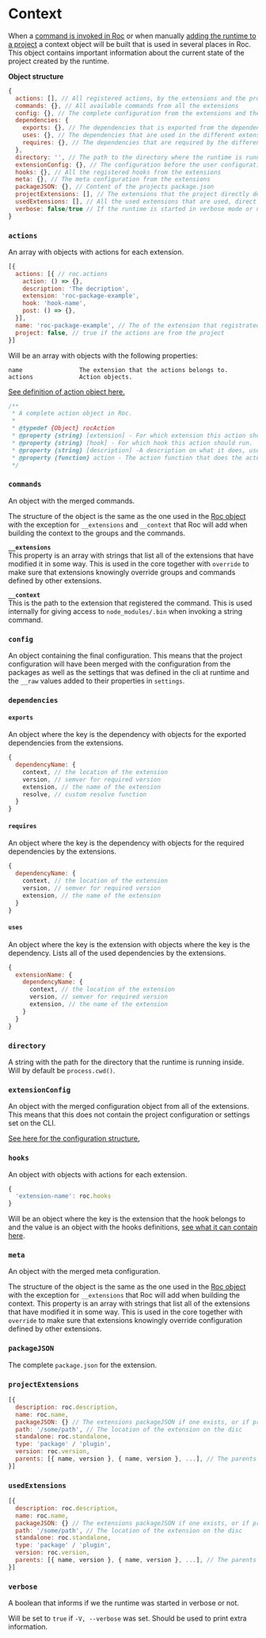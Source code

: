# Context

When a [command is invoked in Roc](/docs/CLI.md) or when manually [adding the runtime to a project](/docs/Runtime.md#manually-adding-the-runtime) a context object will be built that is used in several places in Roc. This object contains important information about the current state of the project created by the runtime.

__Object structure__
```javascript
{
  actions: [], // All registered actions, by the extensions and the project itself
  commands: {}, // All available commands from all the extensions
  config: {}, // The complete configuration from the extensions and the project
  dependencies: {
    exports: {}, // The dependencies that is exported from the dependencies and will be available in the project
    uses: {}, // The dependencies that are used in the different extensions
    requires: {}, // The dependencies that are required by the different extensions
  },
  directory: '', // The path to the directory where the runtime is running inside
  extensionConfig: {}, // The configuration before the user configuration is added
  hooks: {}, // All the registered hooks from the extensions
  meta: {}, // The meta configuration from the extensions
  packageJSON: {}, // Content of the projects package.json
  projectExtensions: [], // The extensions that the project directly depend on
  usedExtensions: [], // All the used extensions that are used, direct and indirect
  verbose: false/true // If the runtime is started in verbose mode or not
}
```

### `actions`
An array with objects with actions for each extension.

```javascript
[{
  actions: [{ // roc.actions
    action: () => {},
    description: 'The decription',
    extension: 'roc-package-example',
    hook: 'hook-name',
    post: () => {},
  }],
  name: 'roc-package-example', // The of the extension that registrated the actions, or the project name
  project: false, // true if the actions are from the project
}]
```

Will be an array with objects with the following properties:
```
name                The extension that the actions belongs to.
actions             Action objects.
```

[See definition of action object here.](/docs/Extensions.md#actions)

```js
/**
 * A complete action object in Roc.
 *
 * @typedef {Object} rocAction
 * @property {string} [extension] - For which extension this action should run.
 * @property {string} [hook] - For which hook this action should run.
 * @property {string} [description] -A description on what it does, used for documentation generation and can use Markdowns.
 * @property {function} action - The action function that does the actual work, see documentation for more info here.
 */
```


### `commands`
An object with the merged commands.

The structure of the object is the same as the one used in the [Roc object](#commands) with the exception for `__extensions` and `__context` that Roc will add when building the context to the groups and the commands.

__`__extensions`__  
This property is an array with strings that list all of the extensions that have modified it in some way. This is used in the core together with `override` to make sure that extensions knowingly override groups and commands defined by other extensions.

__`__context`__  
This is the path to the extension that registered the command. This is used internally for giving access to `node_modules/.bin` when invoking a string command.

### `config`
An object containing the final configuration. This means that the project configuration will have been merged with the configuration from the packages as well as the settings that was defined in the cli at runtime and the `__raw` values added to their properties in `settings`.

### `dependencies`

#### `exports`
An object where the key is the dependency with objects for the exported dependencies from the extensions.

```javascript
{
  dependencyName: {
    context, // the location of the extension
    version, // semver for required version
    extension, // the name of the extension
    resolve, // custom resolve function
  }
}
```

#### `requires`
An object where the key is the dependency with objects for the required dependencies by the extensions.

```javascript
{
  dependencyName: {
    context, // the location of the extension
    version, // semver for required version
    extension, // the name of the extension
  }
}
```

#### `uses`
An object where the key is the extension with objects where the key is the dependency. Lists all of the used dependencies by the extensions.

```javascript
{
  extensionName: {
    dependencyName: {
      context, // the location of the extension
      version, // semver for required version
      extension, // the name of the extension
    }
  }
}
```

### `directory`
A string with the path for the directory that the runtime is running inside. Will by default be `process.cwd()`.

### `extensionConfig`
An object with the merged configuration object from all of the extensions. This means that this does not contain the project configuration or settings set on the CLI.

[See here for the configuration structure.](/docs/Configuration.md)

### `hooks`
An object with objects with actions for each extension.

```javascript
{
  'extension-name': roc.hooks
}    
```

Will be an object where the key is the extension that the hook belongs to and the value is an object with the hooks definitions, [see what it can contain here](/docs/Extensions.md#hooks).

### `meta`
An object with the merged meta configuration.

The structure of the object is the same as the one used in the [Roc object](#config) with the exception for `__extensions` that Roc will add when building the context. This property is an array with strings that list all of the extensions that have modified it in some way. This is used in the core together with `override` to make sure that extensions knowingly override configuration defined by other extensions.

### `packageJSON`
The complete `package.json` for the extension.

### `projectExtensions`

```javascript
[{
  description: roc.description,
  name: roc.name,
  packageJSON: {} // The extensions packageJSON if one exists, or if provided on roc.packageJSON if standalone
  path: '/some/path', // The location of the extension on the disc
  standalone: roc.standalone,
  type: 'package' / 'plugin',
  version: roc.version,
  parents: [{ name, version }, { name, version }, ...], // The parents that the extension have
}]
```

### `usedExtensions`

```javascript
[{
  description: roc.description,
  name: roc.name,
  packageJSON: {} // The extensions packageJSON if one exists, or if provided on roc.packageJSON if standalone
  path: '/some/path', // The location of the extension on the disc
  standalone: roc.standalone,
  type: 'package' / 'plugin',
  version: roc.version,
  parents: [{ name, version }, { name, version }, ...], // The parents that the extension have
}]
```

### `verbose`
A boolean that informs if we the runtime was started in verbose or not.

Will be set to `true` if `-V, --verbose` was set. Should be used to print extra information.
